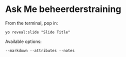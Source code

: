 
# Ask Me beheerderstraining

From the terminal, pop in:

  ```yo reveal:slide "Slide Title"```

Available options:

 ```--markdown --attributes --notes```
